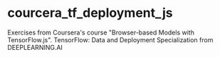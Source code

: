 # courcera_tf_deployment_js
Exercises from Coursera's course "Browser-based Models with TensorFlow.js".  TensorFlow: Data and Deployment Specialization from DEEPLEARNING.AI
